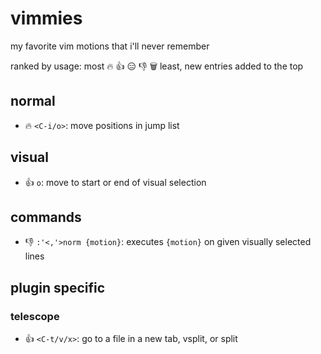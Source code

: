 # vimmies

my favorite vim motions that i'll never remember

ranked by usage: most 🔥 👍 😑 👎 🗑️ least, new entries added to the top

## normal

- 🔥 `<C-i/o>`: move positions in jump list

## visual

- 👍 `o`: move to start or end of visual selection

## commands

- 👎 `:'<,'>norm {motion}`: executes `{motion}` on given visually selected lines

## plugin specific

### telescope

- 👍 `<C-t/v/x>`: go to a file in a new tab, vsplit, or split
